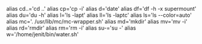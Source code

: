 alias cd..='cd ..'
alias cp='cp -i'
alias d='date'
alias df='df -h -x supermount'
alias du='du -h'
alias l='ls -lapt'
alias ll='ls -laptc'
alias ls='ls --color=auto'
alias mc='. /usr/lib/mc/mc-wrapper.sh'
alias md='mkdir'
alias mv='mv -i'
alias rd='rmdir'
alias rm='rm -i'
alias su-='su -'
alias w='/home/jenit/bin/water.sh'
